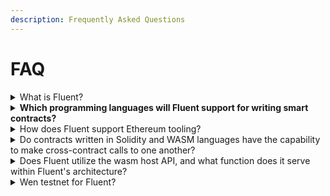 ```yaml
---
description: Frequently Asked Questions
---
```


# FAQ

<details>

<summary>What is Fluent? </summary>

A [general-purpose (L2)](https://mirror.xyz/fluentlabs.eth/EyB2e-wqezw2uAaFOsgoJvqaADhujof6d2ut62CKP8Q) rollup on Ethereum that combines the capabilities of [Wasm](https://mirror.xyz/fluentlabs.eth/7I4djVRnKFPkxlr2TYkCiMjmPQuE4vyyWIPK5V9l2h0) and ZK that lets developers build scalable applications in their preferred programming languages.

</details>

<details>

<summary><strong>Which programming languages will Fluent support for writing smart contracts?</strong></summary>

Fluent will offer support for a wide range of programming languages that can be compiled into WebAssembly (Wasm). \
\
Initially, Fluent will support languages such as Rust, Solidity, and TypeScript, with potential for expansion to other compatible languages in the future.

</details>

<details>

<summary>How does Fluent support Ethereum tooling? </summary>

Fluent provides Ethereum-compatible components, including support for Solidity language, EVM opcode naming conventions for applications, and compatibility with Ethereum data structures such as account/storage trie and block/transaction structure.

</details>

<details>

<summary>Do contracts written in Solidity and WASM languages have the capability to make cross-contract calls to one another? </summary>

Yes. \
\
Contracts written in Solidity and WASM languages can make cross-contract calls to each other because they both run on WebAssembly, allowing onchain interaction between them.

</details>

<details>

<summary>Does Fluent utilize the wasm host API, and what function does it serve within Fluent's architecture? </summary>

Fluent has partial support for its own host API, in addition to partial support for WASI and EVM. \
\
We are actively working on expanding support for various host APIs, including SYS (Fluent's native), WASI, EMSCRIPTEN, EVM, and additional APIs for running WebAssembly inside WebAssembly without overhead, similar to virtualization. \
\
These APIs play a crucial role in enabling interoperability and expanding Fluent's capabilities.

</details>

<details>

<summary>Wen testnet for Fluent? </summary>

We are very close to the launch of Fluent's private beta testnet and will be onboarding the first few teams and projects. \
\
Join the [Early Builders Program](https://form.typeform.com/to/ytQi1Pdc) to build on Fluent!

</details>
